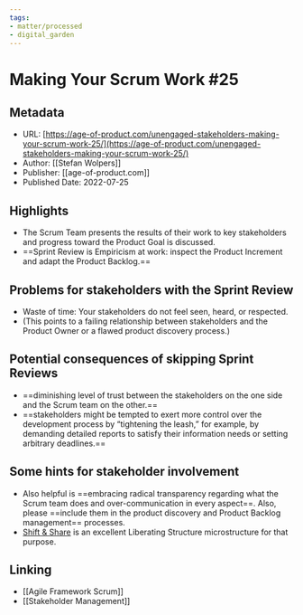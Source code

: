 ```yaml
---
tags: 
- matter/processed
- digital_garden
---
```

# Making Your Scrum Work #25
## Metadata
* URL: [https://age-of-product.com/unengaged-stakeholders-making-your-scrum-work-25/](https://age-of-product.com/unengaged-stakeholders-making-your-scrum-work-25/)
* Author: [[Stefan Wolpers]]
* Publisher: [[age-of-product.com]]
* Published Date: 2022-07-25

## Highlights
* The Scrum Team presents the results of their work to key stakeholders and progress toward the Product Goal is discussed.
* ==Sprint Review is Empiricism at work: inspect the Product Increment and adapt the Product Backlog.==

## Problems for stakeholders with the Sprint Review
* Waste of time: Your stakeholders do not feel seen, heard, or respected.
* (This points to a failing relationship between stakeholders and the Product Owner or a flawed product discovery process.)

## Potential consequences of skipping Sprint Reviews
* ==diminishing level of trust between the stakeholders on the one side and the Scrum team on the other.==
* ==stakeholders might be tempted to exert more control over the development process by “tightening the leash,” for example, by demanding detailed reports to satisfy their information needs or setting arbitrary deadlines.==

## Some hints for stakeholder involvement
* Also helpful is ==embracing radical transparency regarding what the Scrum team does and over-communication in every aspect==. Also, please ==include them in the product discovery and Product Backlog management== processes.
* [Shift & Share](https://www.liberatingstructures.com/11-shift-share/) is an excellent Liberating Structure microstructure for that purpose.

## Linking
+ [[Agile Framework Scrum]]
+ [[Stakeholder Management]]